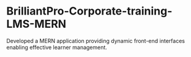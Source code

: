 # BrilliantPro-Corporate-training-LMS-MERN
Developed a MERN application providing dynamic front-end interfaces enabling effective learner management.

